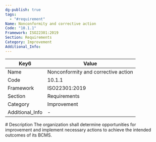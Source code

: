 ```yaml
---
dg-publish: true
tags:
  - "#requirement"
Name: Nonconformity and corrective action
Code: "10.1.1"
Framework: ISO22301:2019
Section: Requirements
Category: Improvement
Additional_Info: 
---
```


<div><table class="dataview table-view-table"><thead class="table-view-thead"><tr class="table-view-tr-header"><th class="table-view-th"><span>Key</span><span class="dataview small-text">6</span></th><th class="table-view-th"><span>Value</span></th></tr></thead><tbody class="table-view-tbody"><tr><td><span>Name</span></td><td><span>Nonconformity and corrective action</span></td></tr><tr><td><span>Code</span></td><td><span>10.1.1</span></td></tr><tr><td><span>Framework</span></td><td><span>ISO22301:2019</span></td></tr><tr><td><span>Section</span></td><td><span>Requirements</span></td></tr><tr><td><span>Category</span></td><td><span>Improvement</span></td></tr><tr><td><span>Additional_Info</span></td><td><span>-</span></td></tr></tbody></table></div>
# Description
The organization shall determine opportunities for improvement and implement necessary actions to achieve the intended outcomes of its BCMS. 
